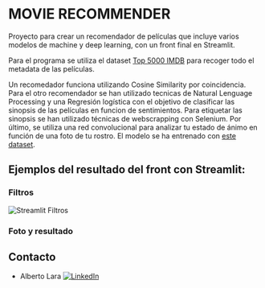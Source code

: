 # MOVIE RECOMMENDER

Proyecto para crear un recomendador de películas que incluye varios modelos de machine y deep learning, con un front final en Streamlit.

Para el programa se utiliza el dataset [Top 5000 IMDB](https://www.kaggle.com/tmdb/tmdb-movie-metadata) para recoger todo el metadata de las películas.

Un recomedador funciona utilizando Cosine Similarity por coincidencia.
Para el otro recomendador se han utilizado tecnicas de Natural Lenguage Processing y una Regresión logística con el objetivo de clasificar 
las sinopsis de las películas en funcion de sentimientos.
Para etiquetar las sinopsis se han utilizado técnicas de webscrapping con Selenium.
Por último, se utiliza una red convolucional para analizar tu estado de ánimo en función de una foto de tu rostro. 
El modelo se ha entrenado con [este dataset](https://www.kaggle.com/jonathanoheix/face-expression-recognition-dataset).

## Ejemplos del resultado del front con Streamlit:

### Filtros

![Streamlit Filtros](https://raw.githubusercontent.com/allarabuendia/movie_recommender/master/assets/Stream1.PNG)

### Foto y resultado








## Contacto


* Alberto Lara
[![LinkedIn][logo_LinkedIn]](https://www.linkedin.com/in/alarab/)

[logo_LinkedIn]: https://static.licdn.com/scds/common/u/images/logos/favicons/v1/16x16/favicon.ico "LinkedIn"

